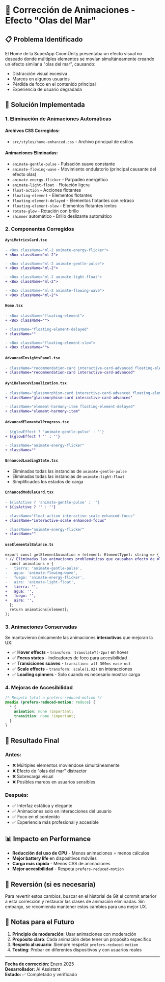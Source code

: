 # 🔧 Corrección de Animaciones - Efecto "Olas del Mar"

## 📋 Problema Identificado

El Home de la SuperApp CoomÜnity presentaba un efecto visual no deseado donde múltiples elementos se movían simultáneamente creando un efecto similar a "olas del mar", causando:

- Distracción visual excesiva
- Mareos en algunos usuarios
- Pérdida de foco en el contenido principal
- Experiencia de usuario degradada

## 🎯 Solución Implementada

### 1. **Eliminación de Animaciones Automáticas**

#### Archivos CSS Corregidos:
- `src/styles/home-enhanced.css` - Archivo principal de estilos

#### Animaciones Eliminadas:
- `animate-gentle-pulse` - Pulsación suave constante
- `animate-flowing-wave` - Movimiento ondulatorio (principal causante del efecto olas)
- `animate-energy-flicker` - Parpadeo energético
- `animate-light-float` - Flotación ligera
- `float-action` - Acciones flotantes
- `floating-element` - Elementos flotantes
- `floating-element-delayed` - Elementos flotantes con retraso
- `floating-element-slow` - Elementos flotantes lentos
- `rotate-glow` - Rotación con brillo
- `shimmer` automático - Brillo deslizante automático

### 2. **Componentes Corregidos**

#### `AyniMetricsCard.tsx`
```diff
- <Box className="ml-2 animate-energy-flicker">
+ <Box className="ml-2">

- <Box className="ml-2 animate-gentle-pulse">
+ <Box className="ml-2">

- <Box className="ml-2 animate-light-float">
+ <Box className="ml-2">

- <Box className="ml-2 animate-flowing-wave">
+ <Box className="ml-2">
```

#### `Home.tsx`
```diff
- <Box className="floating-element">
+ <Box className="">

- className="floating-element-delayed"
+ className=""

- <Box className="floating-element-slow">
+ <Box className="">
```

#### `AdvancedInsightsPanel.tsx`
```diff
- className="recommendation-card interactive-card-advanced floating-element"
+ className="recommendation-card interactive-card-advanced"
```

#### `AyniBalanceVisualization.tsx`
```diff
- className="glassmorphism-card interactive-card-advanced floating-element"
+ className="glassmorphism-card interactive-card-advanced"

- className="element-harmony-item floating-element-delayed"
+ className="element-harmony-item"
```

#### `AdvancedElementalProgress.tsx`
```diff
- ${glowEffect ? 'animate-gentle-pulse' : ''}
+ ${glowEffect ? '' : ''}

- className="animate-energy-flicker"
+ className=""
```

#### `EnhancedLoadingState.tsx`
- Eliminadas todas las instancias de `animate-gentle-pulse`
- Eliminadas todas las instancias de `animate-light-float`
- Simplificados los estados de carga

#### `EnhancedModuleCard.tsx`
```diff
- ${isActive ? 'animate-gentle-pulse' : ''}
+ ${isActive ? '' : ''}

- className="float-action interactive-scale enhanced-focus"
+ className="interactive-scale enhanced-focus"

- className="animate-energy-flicker"
+ className=""
```

#### `useElementalBalance.ts`
```diff
export const getElementAnimation = (element: ElementType): string => {
+ // Eliminadas las animaciones problemáticas que causaban efecto de olas
  const animations = {
-   tierra: 'animate-gentle-pulse',
-   agua: 'animate-flowing-wave',
-   fuego: 'animate-energy-flicker',
-   aire: 'animate-light-float',
+   tierra: '',
+   agua: '',
+   fuego: '',
+   aire: '',
  };
  return animations[element];
};
```

### 3. **Animaciones Conservadas**

Se mantuvieron únicamente las animaciones **interactivas** que mejoran la UX:

- ✅ **Hover effects** - `transform: translateY(-2px)` en hover
- ✅ **Focus states** - Indicadores de foco para accesibilidad
- ✅ **Transiciones suaves** - `transition: all 300ms ease-out`
- ✅ **Scale effects** - `transform: scale(1.02)` en interacciones
- ✅ **Loading spinners** - Solo cuando es necesario mostrar carga

### 4. **Mejoras de Accesibilidad**

```css
/* Respeto total a prefers-reduced-motion */
@media (prefers-reduced-motion: reduce) {
  * {
    animation: none !important;
    transition: none !important;
  }
}
```

## 🎨 Resultado Final

### Antes:
- ❌ Múltiples elementos moviéndose simultáneamente
- ❌ Efecto de "olas del mar" distractor
- ❌ Sobrecarga visual
- ❌ Posibles mareos en usuarios sensibles

### Después:
- ✅ Interfaz estática y elegante
- ✅ Animaciones solo en interacciones del usuario
- ✅ Foco en el contenido
- ✅ Experiencia más profesional y accesible

## 📊 Impacto en Performance

- **Reducción del uso de CPU** - Menos animaciones = menos cálculos
- **Mejor battery life** en dispositivos móviles
- **Carga más rápida** - Menos CSS de animaciones
- **Mejor accesibilidad** - Respeta `prefers-reduced-motion`

## 🔄 Reversión (si es necesaria)

Para revertir estos cambios, buscar en el historial de Git el commit anterior a esta corrección y restaurar las clases de animación eliminadas. Sin embargo, se recomienda mantener estos cambios para una mejor UX.

## 📝 Notas para el Futuro

1. **Principio de moderación**: Usar animaciones con moderación
2. **Propósito claro**: Cada animación debe tener un propósito específico
3. **Respeto al usuario**: Siempre respetar `prefers-reduced-motion`
4. **Testing**: Probar en diferentes dispositivos y con usuarios reales

---

**Fecha de corrección:** Enero 2025  
**Desarrollador:** AI Assistant  
**Estado:** ✅ Completado y verificado 